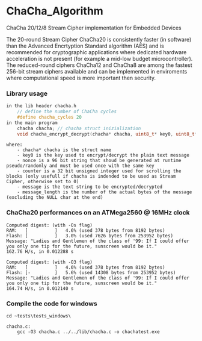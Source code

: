 # ChaCha_Algorithm
ChaCha 20/12/8 Stream Cipher implementation for Embedded Devices

The 20-round Stream Cipher ChaCha20 is consistently faster (in software) than the Advanced Encrtyption Standard algorithm (AES) and is recommended for cryptographic applications where dedicated hardware acceleration is not present (for example a mid-low budget microcontroller). The reduced-round ciphers ChaCha12 and ChaCha8 are among the fastest 256-bit stream ciphers available and can be implemented in enviroments where computational speed is more important then security. 

### Library usage
```c
in the lib header chacha.h
    // define the number of ChaCha cycles
    #define chacha_cycles 20
in the main program    
    chacha chacha; // chacha struct inizialization
    void chacha_encrypt_decrypt(chacha* chacha, uint8_t* key0, uint8_t* nonce, uint32_t counter, uint8_t* message, uint64_t message_length);
```
```
where:
    - chacha* chacha is the struct name
    - key0 is the key used to encrypt/decrypt the plain text message
    - nonce is a 96 bit string that shoud be generated at runtime pseudo/randomly and must be used once with the same key
    - counter is a 32 bit unsigned integer used for scrolling the blocks (only usefull if chacha is indended to be used as Stream Cipher, otherwise set to 0)
    - message is the text string to be encrypted/decrypted
    - message_length is the number of the actual bytes of the message (excluding the NULL char at the end)
```
### ChaCha20 performances on an ATMega2560 @ 16MHz clock
```
Computed digest: (with -Os flag)
RAM:   [          ]   4.6% (used 378 bytes from 8192 bytes)
Flash: [          ]   3.0% (used 7626 bytes from 253952 bytes)
Message: "Ladies and Gentlemen of the class of '99: If I could offer you only one tip for the future, sunscreen would be it."
162.76 H/s, in 0.012288 s

Computed digest: (with -O3 flag)
RAM:   [          ]   4.6% (used 378 bytes from 8192 bytes)
Flash: [-         ]   5.6% (used 14308 bytes from 253952 bytes)
Message: "Ladies and Gentlemen of the class of '99: If I could offer you only one tip for the future, sunscreen would be it."
164.74 H/s, in 0.012140 s
```
### Compile the code for windows
```
cd ~tests\tests_windows\

chacha.c:
    gcc -O3 chacha.c ../../lib/chacha.c -o chachatest.exe
```
